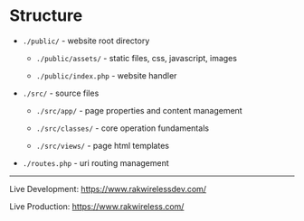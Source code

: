 # Structure

* `./public/` - website root directory

  * `./public/assets/` - static files, css, javascript, images

  * `./public/index.php` - website handler

* `./src/` - source files

  * `./src/app/` - page properties and content management

  * `./src/classes/` - core operation fundamentals

  * `./src/views/` - page html templates

* `./routes.php` - uri routing management

---

Live Development: https://www.rakwirelessdev.com/

Live Production: https://www.rakwireless.com/